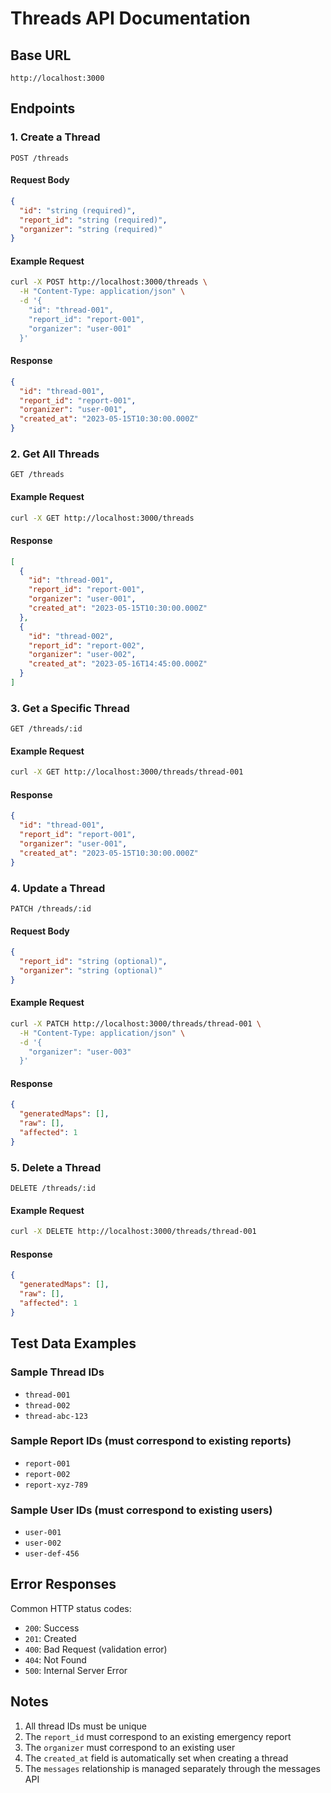 # Threads API Documentation

## Base URL
```
http://localhost:3000
```

## Endpoints

### 1. Create a Thread
```
POST /threads
```

#### Request Body
```json
{
  "id": "string (required)",
  "report_id": "string (required)",
  "organizer": "string (required)"
}
```

#### Example Request
```bash
curl -X POST http://localhost:3000/threads \
  -H "Content-Type: application/json" \
  -d '{
    "id": "thread-001",
    "report_id": "report-001",
    "organizer": "user-001"
  }'
```

#### Response
```json
{
  "id": "thread-001",
  "report_id": "report-001",
  "organizer": "user-001",
  "created_at": "2023-05-15T10:30:00.000Z"
}
```

### 2. Get All Threads
```
GET /threads
```

#### Example Request
```bash
curl -X GET http://localhost:3000/threads
```

#### Response
```json
[
  {
    "id": "thread-001",
    "report_id": "report-001",
    "organizer": "user-001",
    "created_at": "2023-05-15T10:30:00.000Z"
  },
  {
    "id": "thread-002",
    "report_id": "report-002",
    "organizer": "user-002",
    "created_at": "2023-05-16T14:45:00.000Z"
  }
]
```

### 3. Get a Specific Thread
```
GET /threads/:id
```

#### Example Request
```bash
curl -X GET http://localhost:3000/threads/thread-001
```

#### Response
```json
{
  "id": "thread-001",
  "report_id": "report-001",
  "organizer": "user-001",
  "created_at": "2023-05-15T10:30:00.000Z"
}
```

### 4. Update a Thread
```
PATCH /threads/:id
```

#### Request Body
```json
{
  "report_id": "string (optional)",
  "organizer": "string (optional)"
}
```

#### Example Request
```bash
curl -X PATCH http://localhost:3000/threads/thread-001 \
  -H "Content-Type: application/json" \
  -d '{
    "organizer": "user-003"
  }'
```

#### Response
```json
{
  "generatedMaps": [],
  "raw": [],
  "affected": 1
}
```

### 5. Delete a Thread
```
DELETE /threads/:id
```

#### Example Request
```bash
curl -X DELETE http://localhost:3000/threads/thread-001
```

#### Response
```json
{
  "generatedMaps": [],
  "raw": [],
  "affected": 1
}
```

## Test Data Examples

### Sample Thread IDs
- `thread-001`
- `thread-002`
- `thread-abc-123`

### Sample Report IDs (must correspond to existing reports)
- `report-001`
- `report-002`
- `report-xyz-789`

### Sample User IDs (must correspond to existing users)
- `user-001`
- `user-002`
- `user-def-456`

## Error Responses

Common HTTP status codes:
- `200`: Success
- `201`: Created
- `400`: Bad Request (validation error)
- `404`: Not Found
- `500`: Internal Server Error

## Notes
1. All thread IDs must be unique
2. The `report_id` must correspond to an existing emergency report
3. The `organizer` must correspond to an existing user
4. The `created_at` field is automatically set when creating a thread
5. The `messages` relationship is managed separately through the messages API